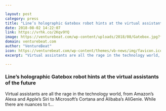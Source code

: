 ```yaml
---

layout: post
category: press
title: "Line’s holographic Gatebox robot hints at the virtual assistants of the future"
date: 2018-08-02 14:22:07
link: https://vrhk.co/2Kqv9YQ
image: https://venturebeat.com/wp-content/uploads/2018/08/Gatebox.jpg?fit=1920%2C937&strip=all
domain: venturebeat.com
author: "VentureBeat"
icon: https://venturebeat.com/wp-content/themes/vb-news/img/favicon.ico
excerpt: "Virtual assistants are all the rage in the technology world, from Amazon’s Alexa and Apple’s Siri to Microsoft’s Cortana and Alibaba’s AliGenie. While there are nuances to t…"

---
```


### Line’s holographic Gatebox robot hints at the virtual assistants of the future

Virtual assistants are all the rage in the technology world, from Amazon’s Alexa and Apple’s Siri to Microsoft’s Cortana and Alibaba’s AliGenie. While there are nuances to t…
